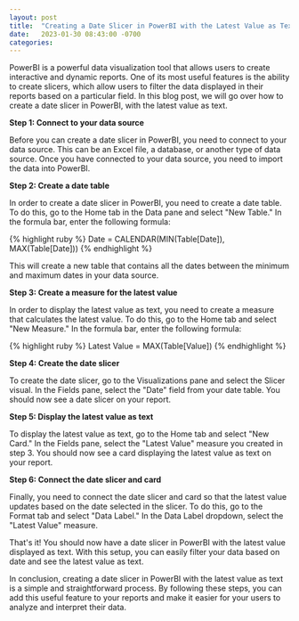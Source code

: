 ```yaml
---
layout: post
title:  "Creating a Date Slicer in PowerBI with the Latest Value as Text"
date:   2023-01-30 08:43:00 -0700
categories:
---
```


PowerBI is a powerful data visualization tool that allows users to create interactive and dynamic reports. One of its most useful features is the ability to create slicers, which allow users to filter the data displayed in their reports based on a particular field. In this blog post, we will go over how to create a date slicer in PowerBI, with the latest value as text.

**Step 1: Connect to your data source**

Before you can create a date slicer in PowerBI, you need to connect to your data source. This can be an Excel file, a database, or another type of data source. Once you have connected to your data source, you need to import the data into PowerBI.

**Step 2: Create a date table**

In order to create a date slicer in PowerBI, you need to create a date table. To do this, go to the Home tab in the Data pane and select "New Table." In the formula bar, enter the following formula:

{% highlight ruby %}
Date = CALENDAR(MIN(Table[Date]), MAX(Table[Date]))
{% endhighlight %}

This will create a new table that contains all the dates between the minimum and maximum dates in your data source.

**Step 3: Create a measure for the latest value**

In order to display the latest value as text, you need to create a measure that calculates the latest value. To do this, go to the Home tab and select "New Measure." In the formula bar, enter the following formula:

{% highlight ruby %}
Latest Value = MAX(Table[Value])
{% endhighlight %}

**Step 4: Create the date slicer**

To create the date slicer, go to the Visualizations pane and select the Slicer visual. In the Fields pane, select the "Date" field from your date table. You should now see a date slicer on your report.

**Step 5: Display the latest value as text**

To display the latest value as text, go to the Home tab and select "New Card." In the Fields pane, select the "Latest Value" measure you created in step 3. You should now see a card displaying the latest value as text on your report.

**Step 6: Connect the date slicer and card**

Finally, you need to connect the date slicer and card so that the latest value updates based on the date selected in the slicer. To do this, go to the Format tab and select "Data Label." In the Data Label dropdown, select the "Latest Value" measure.

That's it! You should now have a date slicer in PowerBI with the latest value displayed as text. With this setup, you can easily filter your data based on date and see the latest value as text.

In conclusion, creating a date slicer in PowerBI with the latest value as text is a simple and straightforward process. By following these steps, you can add this useful feature to your reports and make it easier for your users to analyze and interpret their data.